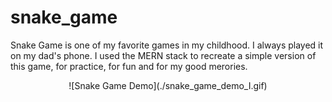 # snake_game
Snake Game is one of my favorite games in my childhood. I always played it on my dad's phone. I used the MERN stack to recreate a simple version of this game, for practice, for fun and for my good merories. 

<div align="center">
![Snake Game Demo](./snake_game_demo_I.gif)
</div>
